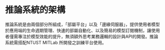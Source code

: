 # 推論系統的架構

推論系統是由兩個部分所組成，「部屬平台」以及「邊緣伺服器」，提供使用者模型於應用端的生命週期管理、快速的部屬自動化、以及簡易的模型訂閱機制，讓使用者僅需專注於模型效能的提升，無須額外思考業務邏輯的設計與API的開發。推論系統需搭配NTUST MITLab 所開發之訓練平台使用。